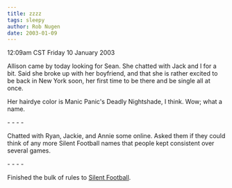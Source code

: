 ```yaml
---
title: zzzz
tags: sleepy
author: Rob Nugen
date: 2003-01-09
---
```


<p class=date>12:09am CST Friday 10 January 2003</p>

<p>Allison came by today looking for Sean.  She chatted with Jack and
I for a bit.  Said she broke up with her boyfriend, and that she is
rather excited to be back in New York soon, her first time to be there
and be single all at once.</p>

<p>Her hairdye color is Manic Panic's Deadly Nightshade, I think.
Wow; what a name.</p>

<p>- - - -</p>

<p>Chatted with Ryan, Jackie, and Annie some online.  Asked them if they
could think of any more Silent Football names that people kept
consistent over several games.</p>

<p>- - - -</p>

<p>Finished the bulk of rules to <a href="/sf/">Silent
Football</a>.</p>

